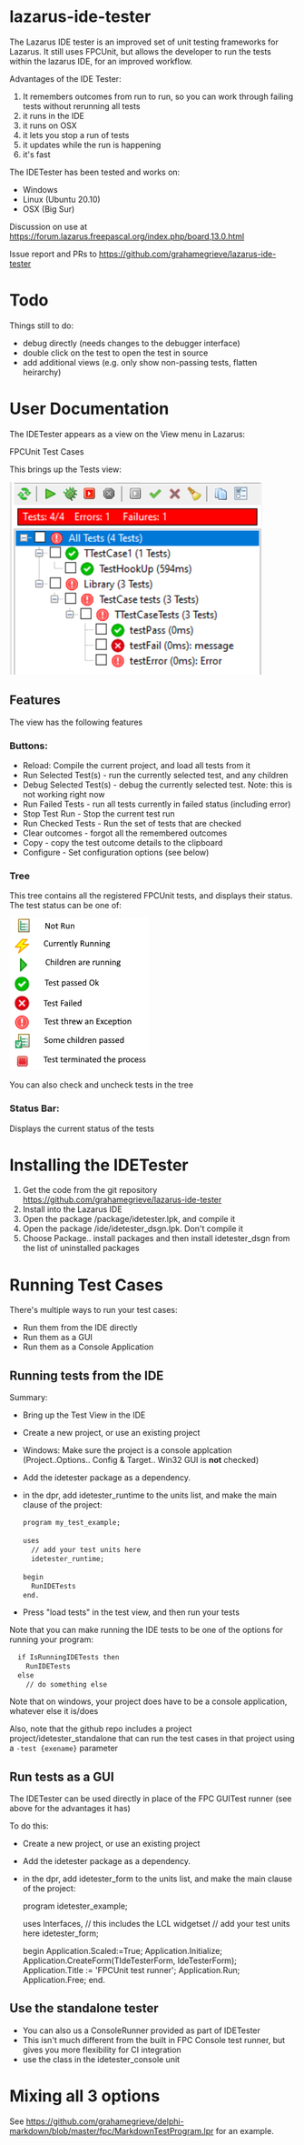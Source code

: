 # lazarus-ide-tester

The Lazarus IDE tester is an improved set of unit testing frameworks for 
Lazarus. It still uses FPCUnit, but allows the developer to run the tests
within the lazarus IDE, for an improved workflow.

Advantages of the IDE Tester:

1. It remembers outcomes from run to run, so you can work through failing tests without rerunning all tests
1. it runs in the IDE
1. it runs on OSX
1. it lets you stop a run of tests
1. it updates while the run is happening
1. it's fast

The IDETester has been tested and works on:
* Windows
* Linux (Ubuntu 20.10)
* OSX (Big Sur)

Discussion on use at https://forum.lazarus.freepascal.org/index.php/board,13.0.html

Issue report and PRs to https://github.com/grahamegrieve/lazarus-ide-tester

# Todo

Things still to do:

* debug directly (needs changes to the debugger interface)
* double click on the test to open the test in source 
* add additional views (e.g. only show non-passing tests, flatten heirarchy)


# User Documentation

The IDETester appears as a view on the View menu in Lazarus:

FPCUnit Test Cases 

This brings up the Tests view:

![Screenshot](https://github.com/grahamegrieve/lazarus-ide-tester/blob/main/doco/screenshot.png)

## Features

The view has the following features

### Buttons:

* Reload: Compile the current project, and load all tests from it
* Run Selected Test(s) - run the currently selected test, and any children
* Debug Selected Test(s) - debug the currently selected test. Note: this is not working right now
* Run Failed Tests - run all tests currently in failed status (including error) 
* Stop Test Run - Stop the current test run 
* Run Checked Tests - Run the set of tests that are checked
* Clear outcomes - forgot all the remembered outcomes
* Copy - copy the test outcome details to the clipboard
* Configure - Set configuration options (see below)

### Tree
This tree contains all the registered FPCUnit tests, and displays their status. The
test status can be one of:

![outcomes](https://github.com/grahamegrieve/lazarus-ide-tester/blob/main/doco/outcomes.png)

You can also check and uncheck tests in the tree


### Status Bar:

Displays the current status of the tests

# Installing the IDETester

1. Get the code from the git repository https://github.com/grahamegrieve/lazarus-ide-tester
1. Install into the Lazarus IDE
  1. Open the package /package/idetester.lpk, and compile it 
  2. Open the package /ide/idetester_dsgn.lpk. Don't compile it 
  3. Choose Package.. install packages and then install idetester_dsgn from the list of uninstalled packages

# Running Test Cases

There's multiple ways to run your test cases:

* Run them from the IDE directly 
* Run them as a GUI
* Run them as a Console Application

## Running tests from the IDE

Summary:

* Bring up the Test View in the IDE 
* Create a new project, or use an existing project 
* Windows: Make sure the project is a console applcation (Project..Options.. Config & Target.. Win32 GUI is **not** checked)
* Add the idetester package as a dependency. 
* in the dpr, add idetester_runtime to the units list, and make the main clause of the project:

      program my_test_example;

      uses
        // add your test units here 
        idetester_runtime;

      begin
        RunIDETests
      end.                                      

* Press "load tests" in the test view, and then run your tests 

Note that you can make running the IDE tests to be one of the options for running your program:

      if IsRunningIDETests then
        RunIDETests
      else
        // do something else

Note that on windows, your project does have to be a console application, whatever else it is/does

Also, note that the github repo includes a project project/idetester_standalone that 
can run the test cases in that project using a ```-test {exename}``` parameter

## Run tests as a GUI

The IDETester can be used directly in place of the FPC GUITest runner (see above for the advantages it has)

To do this:

* Create a new project, or use an existing project 
* Add the idetester package as a dependency. 
* in the dpr, add idetester_form to the units list, and make the main clause of the project:

    program idetester_example;

    uses
      Interfaces, // this includes the LCL widgetset
      // add your test units here 
      idetester_form;

    begin
      Application.Scaled:=True;
      Application.Initialize;
      Application.CreateForm(TIdeTesterForm, IdeTesterForm);
      Application.Title := 'FPCUnit test runner';
      Application.Run;
      Application.Free;
    end.               

## Use the standalone tester 

* You can also us a ConsoleRunner provided as part of IDETester
* This isn't much different from the built in FPC Console test runner, but gives you more flexibility for CI integration
* use the class in the idetester_console unit

# Mixing all 3 options

See https://github.com/grahamegrieve/delphi-markdown/blob/master/fpc/MarkdownTestProgram.lpr for an example.

